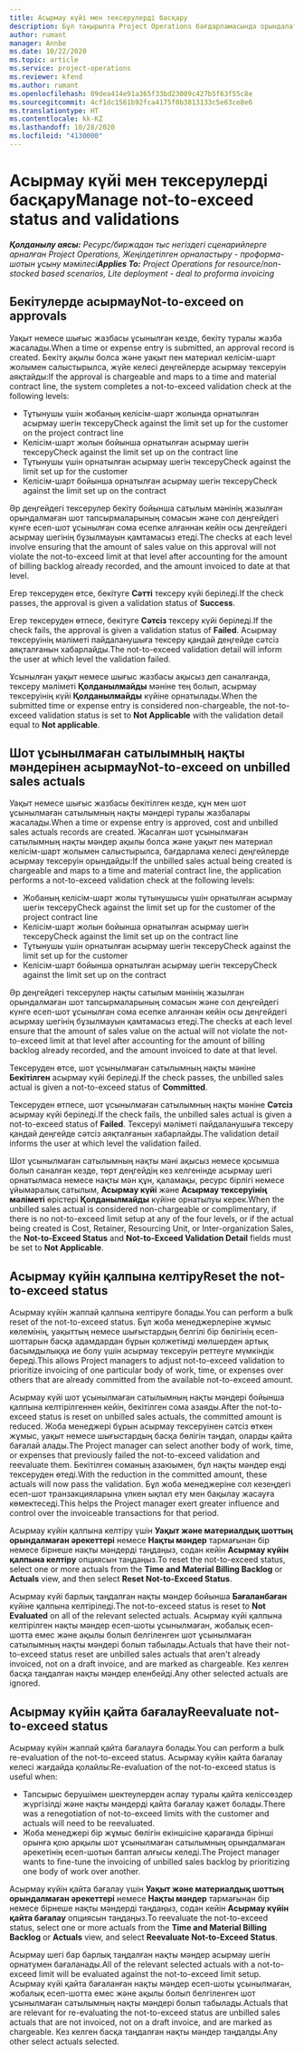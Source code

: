 ```yaml
---
title: Асырмау күйі мен тексерулерді басқару
description: Бұл тақырыпта Project Operations бағдарламасында орындалатын асырмау шегі тексерулері туралы ақпарат берілген.
author: rumant
manager: Annbe
ms.date: 10/22/2020
ms.topic: article
ms.service: project-operations
ms.reviewer: kfend
ms.author: rumant
ms.openlocfilehash: 09dea414e91a365f33bd23089c427b5f63f55c8e
ms.sourcegitcommit: 4cf1dc1561b92fca4175f0b3813133c5e63ce8e6
ms.translationtype: HT
ms.contentlocale: kk-KZ
ms.lasthandoff: 10/28/2020
ms.locfileid: "4130000"
---
```

# <a name="manage-not-to-exceed-status-and-validations"></a><span data-ttu-id="23c32-103">Асырмау күйі мен тексерулерді басқару</span><span class="sxs-lookup"><span data-stu-id="23c32-103">Manage not-to-exceed status and validations</span></span> 

<span data-ttu-id="23c32-104">_**Қолданылу аясы:** Ресурс/биржадан тыс негіздегі сценарийлерге арналған Project Operations, Жеңілдетілген орналастыру - проформа-шотын ұсыну мәмілесі_</span><span class="sxs-lookup"><span data-stu-id="23c32-104">_**Applies To:** Project Operations for resource/non-stocked based scenarios, Lite deployment - deal to proforma invoicing_</span></span>

## <a name="not-to-exceed-on-approvals"></a><span data-ttu-id="23c32-105">Бекітулерде асырмау</span><span class="sxs-lookup"><span data-stu-id="23c32-105">Not-to-exceed on approvals</span></span>

<span data-ttu-id="23c32-106">Уақыт немесе шығыс жазбасы ұсынылған кезде, бекіту туралы жазба жасалады.</span><span class="sxs-lookup"><span data-stu-id="23c32-106">When a time or expense entry is submitted, an approval record is created.</span></span> <span data-ttu-id="23c32-107">Бекіту ақылы болса және уақыт пен материал келісім-шарт жолымен салыстырылса, жүйе келесі деңгейлерде асырмау тексеруін аяқтайды:</span><span class="sxs-lookup"><span data-stu-id="23c32-107">If the approval is chargeable and maps to a time and material contract line, the system completes a not-to-exceed validation check at the following levels:</span></span>

  - <span data-ttu-id="23c32-108">Тұтынушы үшін жобаның келісім-шарт жолында орнатылған асырмау шегін тексеру</span><span class="sxs-lookup"><span data-stu-id="23c32-108">Check against the limit set up for the customer on the project contract line</span></span>
  - <span data-ttu-id="23c32-109">Келісім-шарт жолын бойынша орнатылған асырмау шегін тексеру</span><span class="sxs-lookup"><span data-stu-id="23c32-109">Check against the limit set up on the contract line</span></span>
  - <span data-ttu-id="23c32-110">Тұтынушы үшін орнатылған асырмау шегін тексеру</span><span class="sxs-lookup"><span data-stu-id="23c32-110">Check against the limit set up for the customer</span></span>
  - <span data-ttu-id="23c32-111">Келісім-шарт бойынша орнатылған асырмау шегін тексеру</span><span class="sxs-lookup"><span data-stu-id="23c32-111">Check against the limit set up on the contract</span></span>

<span data-ttu-id="23c32-112">Әр деңгейдегі тексерулер бекіту бойынша сатылым мәнінің жазылған орындалмаған шот тапсырмаларының сомасын және сол деңгейдегі күнге есеп-шот ұсынылған сома есепке алғаннан кейін осы деңгейдегі асырмау шегінің бұзылмауын қамтамасыз етеді.</span><span class="sxs-lookup"><span data-stu-id="23c32-112">The checks at each level involve ensuring that the amount of sales value on this approval will not violate the not-to-exceed limit at that level after accounting for the amount of billing backlog already recorded, and the amount invoiced to date at that level.</span></span>

<span data-ttu-id="23c32-113">Егер тексеруден өтсе, бекітуге **Сәтті** тексеру күйі беріледі.</span><span class="sxs-lookup"><span data-stu-id="23c32-113">If the check passes, the approval is given a validation status of **Success**.</span></span>

<span data-ttu-id="23c32-114">Егер тексеруден өтпесе, бекітуге **Сәтсіз** тексеру күйі беріледі.</span><span class="sxs-lookup"><span data-stu-id="23c32-114">If the check fails, the approval is given a validation status of **Failed**.</span></span> <span data-ttu-id="23c32-115">Асырмау тексеруінің мәліметі пайдаланушыға тексеру қандай деңгейде сәтсіз аяқталғанын хабарлайды.</span><span class="sxs-lookup"><span data-stu-id="23c32-115">The not-to-exceed validation detail will inform the user at which level the validation failed.</span></span>

<span data-ttu-id="23c32-116">Ұсынылған уақыт немесе шығыс жазбасы ақысыз деп саналғанда, тексеру мәліметі **Қолданылмайды** мәніне тең болып, асырмау тексеруінің күйі **Қолданылмайды** күйіне орнатылады.</span><span class="sxs-lookup"><span data-stu-id="23c32-116">When the submitted time or expense entry is considered non-chargeable, the not-to-exceed validation status is set to **Not Applicable** with the validation detail equal to **Not applicable**.</span></span>

## <a name="not-to-exceed-on-unbilled-sales-actuals"></a><span data-ttu-id="23c32-117">Шот ұсынылмаған сатылымның нақты мәндерінен асырмау</span><span class="sxs-lookup"><span data-stu-id="23c32-117">Not-to-exceed on unbilled sales actuals</span></span>

<span data-ttu-id="23c32-118">Уақыт немесе шығыс жазбасы бекітілген кезде, құн мен шот ұсынылмаған сатылымның нақты мәндері туралы жазбалары жасалады.</span><span class="sxs-lookup"><span data-stu-id="23c32-118">When a time or expense entry is approved, cost and unbilled sales actuals records are created.</span></span> <span data-ttu-id="23c32-119">Жасалған шот ұсынылмаған сатылымның нақты мәндер ақылы болса және уақыт пен материал келісім-шарт жолымен салыстырылса, бағдарлама келесі деңгейлерде асырмау тексеруін орындайды:</span><span class="sxs-lookup"><span data-stu-id="23c32-119">If the unbilled sales actual being created is chargeable and maps to a time and material contract line, the application performs a not-to-exceed validation check at the following levels:</span></span>

  - <span data-ttu-id="23c32-120">Жобаның келісім-шарт жолы тұтынушысы үшін орнатылған асырмау шегін тексеру</span><span class="sxs-lookup"><span data-stu-id="23c32-120">Check against the limit set up for the customer of the project contract line</span></span>
  - <span data-ttu-id="23c32-121">Келісім-шарт жолын бойынша орнатылған асырмау шегін тексеру</span><span class="sxs-lookup"><span data-stu-id="23c32-121">Check against the limit set up on the contract line</span></span>
  - <span data-ttu-id="23c32-122">Тұтынушы үшін орнатылған асырмау шегін тексеру</span><span class="sxs-lookup"><span data-stu-id="23c32-122">Check against the limit set up for the customer</span></span>
  - <span data-ttu-id="23c32-123">Келісім-шарт бойынша орнатылған асырмау шегін тексеру</span><span class="sxs-lookup"><span data-stu-id="23c32-123">Check against the limit set up on the contract</span></span>

<span data-ttu-id="23c32-124">Әр деңгейдегі тексерулер нақты сатылым мәнінің жазылған орындалмаған шот тапсырмаларының сомасын және сол деңгейдегі күнге есеп-шот ұсынылған сома есепке алғаннан кейін осы деңгейдегі асырмау шегінің бұзылмауын қамтамасыз етеді.</span><span class="sxs-lookup"><span data-stu-id="23c32-124">The checks at each level ensure that the amount of sales value on the actual will not violate the not-to-exceed limit at that level after accounting for the amount of billing backlog already recorded, and the amount invoiced to date at that level.</span></span>

<span data-ttu-id="23c32-125">Тексеруден өтсе, шот ұсынылмаған сатылымның нақты мәніне **Бекітілген** асырмау күйі беріледі.</span><span class="sxs-lookup"><span data-stu-id="23c32-125">If the check passes, the unbilled sales actual is given a not-to-exceed status of **Committed**.</span></span>

<span data-ttu-id="23c32-126">Тексеруден өтпесе, шот ұсынылмаған сатылымның нақты мәніне **Сәтсіз** асырмау күйі беріледі.</span><span class="sxs-lookup"><span data-stu-id="23c32-126">If the check fails, the unbilled sales actual is given a not-to-exceed status of **Failed**.</span></span> <span data-ttu-id="23c32-127">Тексеруі мәліметі пайдаланушыға тексеру қандай деңгейде сәтсіз аяқталғанын хабарлайды.</span><span class="sxs-lookup"><span data-stu-id="23c32-127">The validation detail informs the user at which level the validation failed.</span></span>

<span data-ttu-id="23c32-128">Шот ұсынылмаған сатылымның нақты мәні ақысыз немесе қосымша болып саналған кезде, төрт деңгейдің кез келгенінде асырмау шегі орнатылмаса немесе нақты мән құн, қаламақы, ресурс бірлігі немесе ұйымаралық сатылым, **Асырмау күйі** және **Асырмау тексеруінің мәліметі** өрістері **Қолданылмайды** күйіне орнатылуы керек.</span><span class="sxs-lookup"><span data-stu-id="23c32-128">When the unbilled sales actual is considered non-chargeable or complimentary, if there is no not-to-exceed limit setup at any of the four levels, or if the actual being created is Cost, Retainer, Resourcing Unit, or Inter-organization Sales, the **Not-to-Exceed Status** and **Not-to-Exceed Validation Detail** fields must be set to **Not Applicable**.</span></span>

## <a name="reset-the-not-to-exceed-status"></a><span data-ttu-id="23c32-129">Асырмау күйін қалпына келтіру</span><span class="sxs-lookup"><span data-stu-id="23c32-129">Reset the not-to-exceed status</span></span>

<span data-ttu-id="23c32-130">Асырмау күйін жаппай қалпына келтіруге болады.</span><span class="sxs-lookup"><span data-stu-id="23c32-130">You can perform a bulk reset of the not-to-exceed status.</span></span> <span data-ttu-id="23c32-131">Бұл жоба менеджерлеріне жұмыс көлемінің, уақыттың немесе шығыстардың белгілі бір бөлігінің есеп-шоттарын басқа адамдардан бұрын қолжетімді мөлшерден артық басымдылыққа ие болу үшін асырмау тексеруін реттеуге мүмкіндік береді.</span><span class="sxs-lookup"><span data-stu-id="23c32-131">This allows Project managers to adjust not-to-exceed validation to prioritize invoicing of one particular body of work, time, or expenses over others that are already committed from the available not-to-exceed amount.</span></span>

<span data-ttu-id="23c32-132">Асырмау күйі шот ұсынылмаған сатылымның нақты мәндері бойынша қалпына келтірілгеннен кейін, бекітілген сома азаяды.</span><span class="sxs-lookup"><span data-stu-id="23c32-132">After the not-to-exceed status is reset on unbilled sales actuals, the committed amount is reduced.</span></span> <span data-ttu-id="23c32-133">Жоба менеджері бұрын асырмау тексеруінен сәтсіз өткен жұмыс, уақыт немесе шығыстардың басқа бөлігін таңдап, оларды қайта бағалай алады.</span><span class="sxs-lookup"><span data-stu-id="23c32-133">The Project manager can select another body of work, time, or expenses that previously failed the not-to-exceed validation and reevaluate them.</span></span> <span data-ttu-id="23c32-134">Бекітілген соманың азаюымен, бұл нақты мәндер енді тексеруден өтеді.</span><span class="sxs-lookup"><span data-stu-id="23c32-134">With the reduction in the committed amount, these actuals will now pass the validation.</span></span> <span data-ttu-id="23c32-135">Бұл жоба менеджеріне сол кезеңдегі есеп-шот транзакцияларына үлкен ықпал ету мен бақылау жасауға көмектеседі.</span><span class="sxs-lookup"><span data-stu-id="23c32-135">This helps the Project manager exert greater influence and control over the invoiceable transactions for that period.</span></span>

<span data-ttu-id="23c32-136">Асырмау күйін қалпына келтіру үшін **Уақыт және материалдық шоттың орындалмаған әрекеттері** немесе **Нақты мәндер** тармағынан бір немесе бірнеше нақты мәндерді таңдаңыз, содан кейін **Асырмау күйін қалпына келтіру** опциясын таңдаңыз.</span><span class="sxs-lookup"><span data-stu-id="23c32-136">To reset the not-to-exceed status, select one or more actuals from the **Time and Material Billing Backlog** or **Actuals** view, and then select **Reset Not-to-Exceed Status**.</span></span>

<span data-ttu-id="23c32-137">Асырмау күйі барлық таңдалған нақты мәндер бойынша **Бағаланбаған** күйіне қалпына келтіріледі.</span><span class="sxs-lookup"><span data-stu-id="23c32-137">The not-to-exceed status is reset to **Not Evaluated** on all of the relevant selected actuals.</span></span> <span data-ttu-id="23c32-138">Асырмау күйі қалпына келтірілген нақты мәндер есеп-шоты ұсынылмаған, жобалық есеп-шотта емес және ақылы болып белгіленген шот ұсынылмаған сатылымның нақты мәндері болып табылады.</span><span class="sxs-lookup"><span data-stu-id="23c32-138">Actuals that have their not-to-exceed status reset are unbilled sales actuals that aren't already invoiced, not on a draft invoice, and are marked as chargeable.</span></span> <span data-ttu-id="23c32-139">Кез келген басқа таңдалған нақты мәндер еленбейді.</span><span class="sxs-lookup"><span data-stu-id="23c32-139">Any other selected actuals are ignored.</span></span>

## <a name="reevaluate-not-to-exceed-status"></a><span data-ttu-id="23c32-140">Асырмау күйін қайта бағалау</span><span class="sxs-lookup"><span data-stu-id="23c32-140">Reevaluate not-to-exceed status</span></span>

<span data-ttu-id="23c32-141">Асырмау күйін жаппай қайта бағалауға болады.</span><span class="sxs-lookup"><span data-stu-id="23c32-141">You can perform a bulk re-evaluation of the not-to-exceed status.</span></span> <span data-ttu-id="23c32-142">Асырмау күйін қайта бағалау келесі жағдайда қолайлы:</span><span class="sxs-lookup"><span data-stu-id="23c32-142">Re-evaluation of the not-to-exceed status is useful when:</span></span>

  - <span data-ttu-id="23c32-143">Тапсырыс берушімен шектеулерден аспау туралы қайта келіссөздер жүргізілді және нақты мәндерді қайта бағалау қажет болады.</span><span class="sxs-lookup"><span data-stu-id="23c32-143">There was a renegotiation of not-to-exceed limits with the customer and actuals will need to be reevaluated.</span></span>
  - <span data-ttu-id="23c32-144">Жоба менеджері бір жұмыс бөлігін екіншісіне қарағанда бірінші орынға қою арқылы шот ұсынылмаған сатылымның орындалмаған әрекетінің есеп-шотын баптап алғысы келеді.</span><span class="sxs-lookup"><span data-stu-id="23c32-144">The Project manager wants to fine-tune the invoicing of unbilled sales backlog by prioritizing one body of work over another.</span></span>

<span data-ttu-id="23c32-145">Асырмау күйін қайта бағалау үшін **Уақыт және материалдық шоттың орындалмаған әрекеттері** немесе **Нақты мәндер** тармағынан бір немесе бірнеше нақты мәндерді таңдаңыз, содан кейін **Асырмау күйін қайта бағалау** опциясын таңдаңыз.</span><span class="sxs-lookup"><span data-stu-id="23c32-145">To reevaluate the not-to-exceed status, select one or more actuals from the **Time and Material Billing Backlog** or **Actuals** view, and select **Reevaluate Not-to-Exceed Status**.</span></span>

<span data-ttu-id="23c32-146">Асырмау шегі бар барлық таңдалған нақты мәндер асырмау шегін орнатумен бағаланады.</span><span class="sxs-lookup"><span data-stu-id="23c32-146">All of the relevant selected actuals with a not-to-exceed limit will be evaluated against the not-to-exceed limit setup.</span></span> <span data-ttu-id="23c32-147">Асырмау күйі қайта бағаланған нақты мәндер есеп-шоты ұсынылмаған, жобалық есеп-шотта емес және ақылы болып белгіленген шот ұсынылмаған сатылымның нақты мәндері болып табылады.</span><span class="sxs-lookup"><span data-stu-id="23c32-147">Actuals that are relevant for re-evaluating the not-to-exceed status are unbilled sales actuals that are not invoiced, not on a draft invoice, and are marked as chargeable.</span></span> <span data-ttu-id="23c32-148">Кез келген басқа таңдалған нақты мәндер таңдалды.</span><span class="sxs-lookup"><span data-stu-id="23c32-148">Any other select actuals selected.</span></span>
